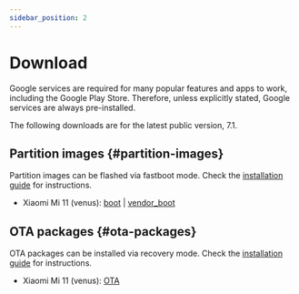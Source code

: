 ```yaml
---
sidebar_position: 2
---
```


# Download

Google services are required for many popular features and apps to work, including the Google Play Store. Therefore, unless explicitly stated, Google services are always pre-installed.

The following downloads are for the latest public version, 7.1.

## Partition images {#partition-images}

Partition images can be flashed via fastboot mode. Check the [installation guide](install.mdx) for instructions.

- Xiaomi Mi 11 (venus): [boot](https://drive.google.com/file/d/1Yf0dVc2B8e0Gxh_ZPt9badzuFi_pwfn0) | [vendor_boot](https://drive.google.com/file/d/1mA_CzSsaP0OQhIUHRKr9dCOUgo-2pLD2)

## OTA packages {#ota-packages}

OTA packages can be installed via recovery mode. Check the [installation guide](install.mdx) for instructions.

- Xiaomi Mi 11 (venus): [OTA](https://downloads.statixos.com/14-UPSIDEDOWNCAKE/venus/statix_venus-20240309-14-v7.1-UpsideDownCake.zip)
